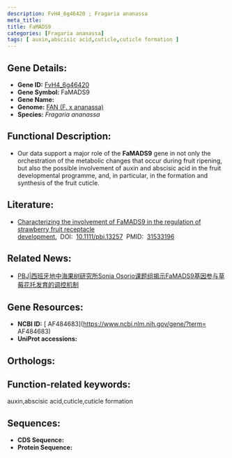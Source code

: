 ```yaml
---
description: FvH4_6g46420 ; Fragaria ananassa
meta_title:
title: FaMADS9
categories: [Fragaria ananassa]
tags: [ auxin,abscisic acid,cuticle,cuticle formation ]
---
```


## Gene Details:
- **Gene ID:**	[FvH4_6g46420]()
- **Gene Symbol:** FaMADS9
- **Gene Name:** 
- **Genome:** [FAN (F. x ananassa)]()
- **Species:** *Fragaria ananassa*

## Functional Description:
   - Our data support a major role of the **FaMADS9** gene in not only the orchestration of the metabolic changes that occur during fruit ripening, but also the possible involvement of auxin and abscisic acid in the fruit developmental programme, and, in particular, in the formation and synthesis of the fruit cuticle.

## Literature:
   - [Characterizing the involvement of FaMADS9 in the regulation of strawberry fruit receptacle development.](https://onlinelibrary.wiley.com/doi/full/10.1111/pbi.13257)&nbsp;&nbsp;DOI:&nbsp;&nbsp;[10.1111/pbi.13257](https://onlinelibrary.wiley.com/doi/full/10.1111/pbi.13257)&nbsp;&nbsp;PMID:&nbsp;&nbsp;[31533196](https://pubmed.ncbi.nlm.nih.gov/31533196/)

## Related News:
   - [PBJ|西班牙地中海果树研究所Sonia Osorio课题组揭示FaMADS9基因参与草莓花托发育的调控机制](https://mp.weixin.qq.com/s?__biz=Mzg3MDEwNDEyMg==&mid=2247485782&idx=2&sn=7d50f4e53868d6599d9a607c65008c14&chksm=ce93a403f9e42d159116c6dee0928b1acd85c90a651d40fb7967726863beb8af662688d10073&scene=27#wechat_redirect)

## Gene Resources:
- **NCBI ID:** [ AF484683](https://www.ncbi.nlm.nih.gov/gene/?term= AF484683)
- **UniProt accessions:** [](https://www.uniprot.org/uniprotkb//entry)

## Orthologs:


## Function-related keywords:
auxin,abscisic acid,cuticle,cuticle formation

## Sequences:
- **CDS Sequence:**
- **Protein Sequence:**
